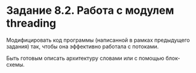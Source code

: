 # Задание 8.2. Работа с модулем threading

Модифицировать код программы (написанной в рамках предыдущего задания) так, чтобы она эффективно работала с потоками.

Быть готовым описать архитектуру словами или с помощью блок-схемы. 

